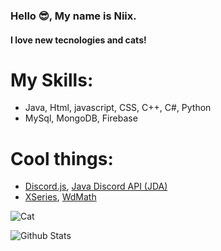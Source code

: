 ### Hello 😎, My name is Niix.
#### I love new tecnologies and cats!

# My Skills:
* Java, Html, javascript, CSS, C++, C#, Python
* MySql, MongoDB, Firebase

# Cool things:
* [Discord.js](https://discord.js.org/#/), [Java Discord API (JDA)](https://github.com/DV8FromTheWorld/JDA)
* [XSeries](https://github.com/CryptoMorin/XSeries), [WdMath](https://github.com/Niix-Dan/WdMath)

![Cat](https://github.com/Niix-Dan/Niix-Dan/blob/main/cats.gif?raw=true)


![Github Stats](https://github-readme-stats.vercel.app/api?username=niix-dan&show_icons=true)
